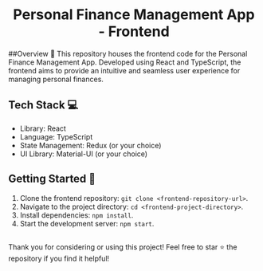 <h1 align="center">Personal Finance Management App - Frontend</h1>
##Overview 📝
This repository houses the frontend code for the Personal Finance Management App. Developed using React and TypeScript, the frontend aims to provide an intuitive and seamless user experience for managing personal finances.

## Tech Stack 💻

- Library: React
- Language: TypeScript
- State Management: Redux (or your choice)
- UI Library: Material-UI (or your choice)
  
## Getting Started 🚀

1. Clone the frontend repository: `git clone <frontend-repository-url>`.
2. Navigate to the project directory: `cd <frontend-project-directory>`.
3. Install dependencies: `npm install`.
4. Start the development server: `npm start`.

##
Thank you for considering or using this project! Feel free to star ⭐ the repository if you find it helpful!
